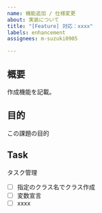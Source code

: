 ```yaml
---
name: 機能追加 / 仕様変更
about: 実装について
title: "[Feature] 対応：xxxx"
labels: enhancement
assignees: m-suzuki0905

---
```


## 概要
作成機能を記載。
<!-- 画面入力値をテーブルへ追加 -->

## 目的 
この課題の目的 
<!-- CRUD処理対応-->

## Task
タスク管理
- [ ] 指定のクラス名でクラス作成
- [ ] 変数宣言
- [ ] xxxx
